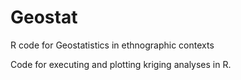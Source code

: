 Geostat
=======

R code for Geostatistics in ethnographic contexts

Code for executing and plotting kriging analyses in R.
